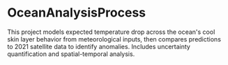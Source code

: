 # OceanAnalysisProcess
This project models expected temperature drop across the ocean's cool skin layer behavior from meteorological inputs, then compares predictions to 2021 satellite data to identify anomalies. Includes uncertainty quantification and spatial-temporal analysis.
